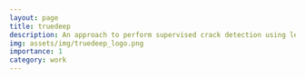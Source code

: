 ```yaml
---
layout: page
title: truedeep
description: An approach to perform supervised crack detection using less data
img: assets/img/truedeep_logo.png
importance: 1
category: work
---
```


<head>
    <meta charset="UTF-8">
    <meta name="viewport" content="width=device-width, initial-scale=1.0">
    <style>
        .info-box {
            border: 2px solid #3498db; /* Border color */
            padding: 20px; /* Padding inside the box */
            border-radius: 10px; /* Rounded corners */
            box-shadow: 0 4px 8px rgba(0, 0, 0, 0.1); /* Box shadow for a subtle lift */
            max-width: 800px; /* Maximum width of the box */
            text-align: center;
        }

        .info-box p {
            margin: 0; /* Remove default margin for better spacing */
        }
    </style>
</head>

In this discussion, we present an overview of the true image selection algorithms discussed in the <a href="https://authors.elsevier.com/a/1iDcb3PiGTPj8i">published article</a>.


 <div class="info-box">
 <h3><b>Background</b></h3>
        <p>There is significant amount of data consumption in the field on AI. Especially in the context of supervised deep learning algorithms, the
requirement of labeled data is a challenge in multiple domains. This requirement not only introduces high training and annotation costs but
also has a high environmental impact due to the carbon emissions associated with the training. One of the ways to address these issues is
reduction in the data consumption. In this discussion, will will explore the input data space.</p></div>  
<br>

<h3><center><b>Objective</b></center></h3>
Given a dataset, the goal is to select a representative subset which closely resembles the overall dataset distribution. In the context
of 2D vision based tasks, we refer to the corresponding approaches as true image selection algorithms.

<h6><b>Step 1:</b></h6> 

<div class="row justify-content-center">
    <div class="col-sm mt-3 mt-md-0 text-center">
        <div class="img">
            {% include figure.html path="assets/img/td_step1.png" title="example image" class="img-fluid rounded z-depth-1" %}
        </div>
        <div class="caption">
            The figure shows input images, feature extractor and the extracted feature vectors (from left to right)
        </div>
    </div>
</div>

We select a pre-trained model trained on a variety of images to use the feature representation of the input dataset images. The choice of model
depends on the use case.

<h6><b>Step 2:</b></h6> 
<div class="row justify-content-center">
    <div class="col-sm mt-3 mt-md-0 text-center">
        <div class="img">
            {% include figure.html path="assets/img/td_step2.png" title="example image" class="img-fluid rounded z-depth-1" %}
        </div>
        <div class="caption">
            The figure shows feature vectors, PCA block and the corresponding low dimensional representations (from left to right)
        </div>
    </div>
</div>

We obtain a low dimensional representations of the feature vectors obtained from the step 1 using PCA.

<h6><b>Step 3:</b></h6>

<div class="row justify-content-center">
    <div class="col-sm mt-3 mt-md-0 text-center">
        <div class="img">
            {% include figure.html path="assets/img/td_step3.png" title="example image" class="img-fluid rounded z-depth-1" %}
        </div>
        <div class="caption">
            The figure shows all the points from the nth principal component in the format of <x,x>. Representative data samples
            are selected in such a way that is resembles the overall distribution. Blue coloured points are validation samples.
        </div>
    </div>
</div>

Firstly, a principal component is selected in the ascending order of priority. Once the principal component is fixed (say k), we compute the distance of each coordinate (corresponding to each image) from the mean coordinate and compute the root of squaue of each centered coordinate. These coordinates are then split into bins using the <a href="https://matplotlib.org/stable/api/_as_gen/matplotlib.pyplot.hist.html">hist algorithms</a>.

<h6><b>Step 4:</b></h6> 

<div class="row justify-content-center">
    <div class="col-sm mt-3 mt-md-0 text-center">
        <div class="img">
            {% include figure.html path="assets/img/td_step4.png" title="example image" class="img-fluid rounded z-depth-1" %}
        </div>
        <div class="caption">
            The figure shows the algorithm for selection of images from each of the bins obtained from step 3. Initially, the parameters are defined and the selection percentage decreases as we iterate from the first to the last bin. All the images are combined after selection to form the representative dataset.
        </div>
    </div>
</div>


We select the representative images from the distribution in a specific dimension. It is to be noted that selecting samples/data points from multiple principal components combined doesn't aid in identifying separate images. For example, the images in one component might be far away but can be closer in another component. Therefore, we give priority of image selection in descending order of principal components. This means that the highest number of samples
can be selected from the first principal component followed by the other principal components.

<div class="row justify-content-center">
    <div class="col-sm mt-3 mt-md-0 text-center">
        <div class="img">
            {% include figure.html path="assets/img/td_step4.gif" title="example image" class="img-fluid rounded z-depth-1" %}
        </div>
        <div class="caption">
            The figure shows all the points from the nth principal component in the format of <x,x>. Representative data samples
            are selected in such a way that is resembles the overall distribution. Blue coloured points are validation samples.
        </div>
    </div>
</div>

<h6>Step 5:</h6> Your representative dataset is ready. Enjoy!


<h2><center>Under Work!!!</center></h2>